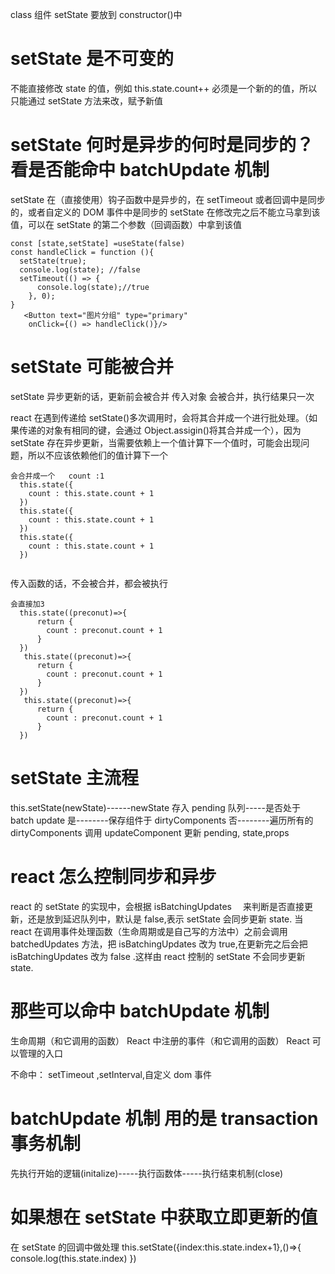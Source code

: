 class 组件 setState 要放到 constructor()中

# setState 是不可变的

不能直接修改 state 的值，例如 this.state.count++
必须是一个新的的值，所以只能通过 setState 方法来改，赋予新值

# setState 何时是异步的何时是同步的？ 看是否能命中 batchUpdate 机制

setState 在（直接使用）钩子函数中是异步的，在 setTimeout 或者回调中是同步的，或者自定义的 DOM 事件中是同步的
setState 在修改完之后不能立马拿到该值，可以在 setState 的第二个参数（回调函数）中拿到该值

```
const [state,setState] =useState(false)
const handleClick = function (){
  setState(true);
  console.log(state); //false
  setTimeout(() => {
      console.log(state);//true
    }, 0);
}
   <Button text="图片分组" type="primary"
    onClick={() => handleClick()}/>
```

# setState 可能被合并

setState 异步更新的话，更新前会被合并
传入对象 会被合并，执行结果只一次

react 在遇到传递给 setState()多次调用时，会将其合并成一个进行批处理。（如果传递的对象有相同的键，会通过 Object.assigin()将其合并成一个），因为 setState 存在异步更新，当需要依赖上一个值计算下一个值时，可能会出现问题，所以不应该依赖他们的值计算下一个

```
会合并成一个   count :1
  this.state({
    count : this.state.count + 1
  })
  this.state({
    count : this.state.count + 1
  })
  this.state({
    count : this.state.count + 1
  })


```

传入函数的话，不会被合并，都会被执行

```
会直接加3
  this.state((preconut)=>{
      return {
        count : preconut.count + 1
      }
  })
   this.state((preconut)=>{
      return {
        count : preconut.count + 1
      }
  })
   this.state((preconut)=>{
      return {
        count : preconut.count + 1
      }
  })
```

# setState 主流程

this.setState(newState)------newState 存入 pending 队列-----是否处于 batch update
是--------保存组件于 dirtyComponents
否--------遍历所有的 dirtyComponents 调用 updateComponent 更新 pending, state,props

# react 怎么控制同步和异步

react 的 setState 的实现中，会根据 isBatchingUpdates 　来判断是否直接更新，还是放到延迟队列中，默认是 false,表示 setState 会同步更新 state.
当 react 在调用事件处理函数（生命周期或是自己写的方法中）之前会调用 batchedUpdates 方法，把 isBatchingUpdates 改为 true,在更新完之后会把 isBatchingUpdates 改为 false .这样由 react 控制的 setState 不会同步更新 state.

# 那些可以命中 batchUpdate 机制

生命周期（和它调用的函数）
React 中注册的事件（和它调用的函数）
React 可以管理的入口

不命中：
setTimeout ,setInterval,自定义 dom 事件

# batchUpdate 机制 用的是 transaction 事务机制

先执行开始的逻辑(initalize)-----执行函数体-----执行结束机制(close)

# 如果想在 setState 中获取立即更新的值

在 setState 的回调中做处理
this.setState({index:this.state.index+1},()=>{
console.log(this.state.index)
})
